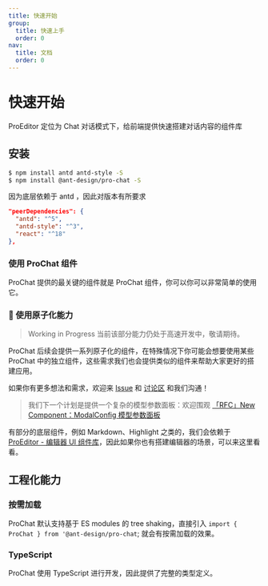 ```yaml
---
title: 快速开始
group:
  title: 快速上手
  order: 0
nav:
  title: 文档
  order: 0
---
```


# 快速开始

ProEditor 定位为 Chat 对话模式下，给前端提供快速搭建对话内容的组件库

## 安装

```bash
$ npm install antd antd-style -S
$ npm install @ant-design/pro-chat -S
```

因为底层依赖于 antd ，因此对版本有所要求

```json
"peerDependencies": {
  "antd": "^5",
  "antd-style": "^3",
  "react": "^18"
},
```

### 使用 ProChat 组件

ProChat 提供的最关键的组件就是 ProChat 组件，你可以你可以非常简单的使用它。

<code src="./demos/base.tsx" ></code>

### 🚧 使用原子化能力

> Working in Progress 当前该部分能力仍处于高速开发中，敬请期待。

ProChat 后续会提供一系列原子化的组件，在特殊情况下你可能会想要使用某些 ProChat 中的独立组件，这些需求我们也会提供类似的组件来帮助大家更好的搭建应用。

如果你有更多想法和需求，欢迎来 [Issue](https://github.com/ant-design/pro-chat/issues) 和 [讨论区](https://github.com/ant-design/pro-chat/discussions) 和我们沟通！

> 我们下一个计划是提供一个复杂的模型参数面板：欢迎围观 [「RFC」New Component：ModalConfig 模型参数面板](https://github.com/ant-design/pro-chat/discussions/58)

有部分的底层组件，例如 Markdown、Highlight 之类的，我们会依赖于 [ProEditor - 编辑器 UI 组件库](https://github.com/ant-design/pro-editor)，因此如果你也有搭建编辑器的场景，可以来这里看看。

## 工程化能力

### 按需加载

ProChat 默认支持基于 ES modules 的 tree shaking，直接引入 `import { ProChat } from '@ant-design/pro-chat`; 就会有按需加载的效果。

### TypeScript

ProChat 使用 TypeScript 进行开发，因此提供了完整的类型定义。
